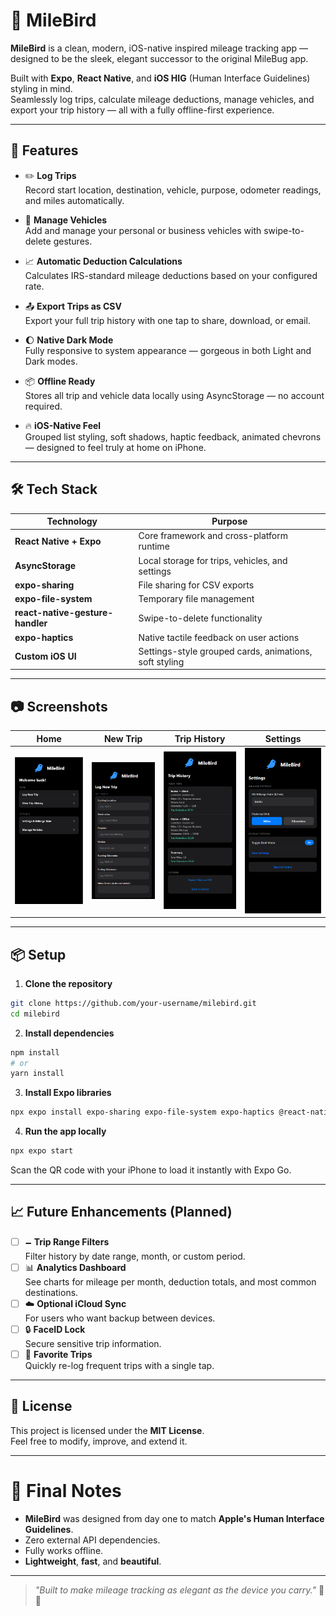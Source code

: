 # 📍 MileBird

**MileBird** is a clean, modern, iOS-native inspired mileage tracking app —
designed to be the sleek, elegant successor to the original MileBug app.

Built with **Expo**, **React Native**, and **iOS HIG** (Human Interface Guidelines) styling in mind.  
Seamlessly log trips, calculate mileage deductions, manage vehicles, and export your trip history — all with a fully offline-first experience.

---

## 🚀 Features

- ✏️ **Log Trips**  
  Record start location, destination, vehicle, purpose, odometer readings, and miles automatically.

- 🚗 **Manage Vehicles**  
  Add and manage your personal or business vehicles with swipe-to-delete gestures.

- 📈 **Automatic Deduction Calculations**  
  Calculates IRS-standard mileage deductions based on your configured rate.

- 📤 **Export Trips as CSV**  
  Export your full trip history with one tap to share, download, or email.

- 🌔 **Native Dark Mode**  
  Fully responsive to system appearance — gorgeous in both Light and Dark modes.

- 📦 **Offline Ready**  
  Stores all trip and vehicle data locally using AsyncStorage — no account required.

- 🔥 **iOS-Native Feel**  
  Grouped list styling, soft shadows, haptic feedback, animated chevrons — designed to feel truly at home on iPhone.

---

## 🛠️ Tech Stack

| Technology                       | Purpose                                                |
| -------------------------------- | ------------------------------------------------------ |
| **React Native + Expo**          | Core framework and cross-platform runtime              |
| **AsyncStorage**                 | Local storage for trips, vehicles, and settings        |
| **expo-sharing**                 | File sharing for CSV exports                           |
| **expo-file-system**             | Temporary file management                              |
| **react-native-gesture-handler** | Swipe-to-delete functionality                          |
| **expo-haptics**                 | Native tactile feedback on user actions                |
| **Custom iOS UI**                | Settings-style grouped cards, animations, soft styling |

---

## 📷 Screenshots

|                     Home                      |                   New Trip                    |                 Trip History                 |                    Settings                    |
| :-------------------------------------------: | :-------------------------------------------: | :------------------------------------------: | :--------------------------------------------: |
| ![Home Screen](./assets/screenshots/home.png) | ![New Trip](./assets/screenshots/newtrip.png) | ![History](./assets/screenshots/history.png) | ![Settings](./assets/screenshots/settings.png) |

---

## 📦 Setup

1. **Clone the repository**

```bash
git clone https://github.com/your-username/milebird.git
cd milebird
```

2. **Install dependencies**

```bash
npm install
# or
yarn install
```

3. **Install Expo libraries**

```bash
npx expo install expo-sharing expo-file-system expo-haptics @react-native-async-storage/async-storage @react-native-picker/picker react-native-gesture-handler
```

4. **Run the app locally**

```bash
npx expo start
```

Scan the QR code with your iPhone to load it instantly with Expo Go.

---

## 📈 Future Enhancements (Planned)

- [ ] 🗕️ **Trip Range Filters**  
       Filter history by date range, month, or custom period.
- [ ] 📊 **Analytics Dashboard**  
       See charts for mileage per month, deduction totals, and most common destinations.
- [ ] ☁️ **Optional iCloud Sync**  
       For users who want backup between devices.
- [ ] 🔒 **FaceID Lock**  
       Secure sensitive trip information.
- [ ] 🛫 **Favorite Trips**  
       Quickly re-log frequent trips with a single tap.

---

## 📜 License

This project is licensed under the **MIT License**.  
Feel free to modify, improve, and extend it.

---

# 🌟 Final Notes

- **MileBird** was designed from day one to match **Apple's Human Interface Guidelines**.
- Zero external API dependencies.
- Fully works offline.
- **Lightweight**, **fast**, and **beautiful**.

---

> _"Built to make mileage tracking as elegant as the device you carry."_ 🚗✨
